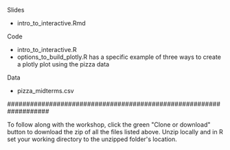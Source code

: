 Slides 
- intro_to_interactive.Rmd

Code
- intro_to_interactive.R     
- options_to_build_plotly.R has a specific example of three ways to create a plotly plot using the pizza data

Data 
- pizza_midterms.csv

###################################################################

To follow along with the workshop, click the green "Clone or download" button to download the zip of all the files listed above. Unzip locally and in R set your working directory to the unzipped folder's location. 

